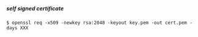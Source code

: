 ##### self signed certificate
    $ openssl req -x509 -newkey rsa:2048 -keyout key.pem -out cert.pem -days XXX
